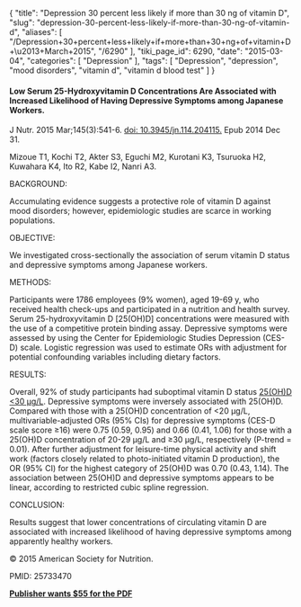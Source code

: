 {
    "title": "Depression 30 percent less likely if more than 30 ng of vitamin D",
    "slug": "depression-30-percent-less-likely-if-more-than-30-ng-of-vitamin-d",
    "aliases": [
        "/Depression+30+percent+less+likely+if+more+than+30+ng+of+vitamin+D+\u2013+March+2015",
        "/6290"
    ],
    "tiki_page_id": 6290,
    "date": "2015-03-04",
    "categories": [
        "Depression"
    ],
    "tags": [
        "Depression",
        "depression",
        "mood disorders",
        "vitamin d",
        "vitamin d blood test"
    ]
}


#### Low Serum 25-Hydroxyvitamin D Concentrations Are Associated with Increased Likelihood of Having Depressive Symptoms among Japanese Workers.

J Nutr. 2015 Mar;145(3):541-6. [doi: 10.3945/jn.114.204115.](https://doi.org/10.3945/jn.114.204115.) Epub 2014 Dec 31.

Mizoue T1, Kochi T2, Akter S3, Eguchi M2, Kurotani K3, Tsuruoka H2, Kuwahara K4, Ito R2, Kabe I2, Nanri A3.

BACKGROUND:

Accumulating evidence suggests a protective role of vitamin D against mood disorders; however, epidemiologic studies are scarce in working populations.

OBJECTIVE:

We investigated cross-sectionally the association of serum vitamin D status and depressive symptoms among Japanese workers.

METHODS:

Participants were 1786 employees (9% women), aged 19-69 y, who received health check-ups and participated in a nutrition and health survey. Serum 25-hydroxyvitamin D <span>[25(OH)D]</span> concentrations were measured with the use of a competitive protein binding assay. Depressive symptoms were assessed by using the Center for Epidemiologic Studies Depression (CES-D) scale. Logistic regression was used to estimate ORs with adjustment for potential confounding variables including dietary factors.

RESULTS:

Overall, 92% of study participants had suboptimal vitamin D status [25(OH)D <30 μg/L](25(OH)D%20<30%20μg/L). Depressive symptoms were inversely associated with 25(OH)D. Compared with those with a 25(OH)D concentration of <20 μg/L, multivariable-adjusted ORs (95% CIs) for depressive symptoms (CES-D scale score ≥16) were 0.75 (0.59, 0.95) and 0.66 (0.41, 1.06) for those with a 25(OH)D concentration of 20-29 μg/L and ≥30 μg/L, respectively (P-trend = 0.01). After further adjustment for leisure-time physical activity and shift work (factors closely related to photo-initiated vitamin D production), the OR (95% CI) for the highest category of 25(OH)D was 0.70 (0.43, 1.14). The association between 25(OH)D and depressive symptoms appears to be linear, according to restricted cubic spline regression.

CONCLUSION:

Results suggest that lower concentrations of circulating vitamin D are associated with increased likelihood of having depressive symptoms among apparently healthy workers.

© 2015 American Society for Nutrition.

PMID: 25733470

 **[Publisher wants $55 for the PDF](http://jn.nutrition.org/content/145/3/541.full.pdf+html)**